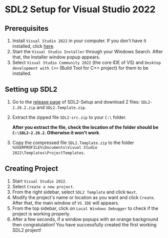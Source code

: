 # SDL2 Setup for Visual Studio 2022

## Prerequisites

1. Install `Visual Studio 2022` in your computer. If you don't have it installed, click [here](https://visualstudio.microsoft.com/vs).
2. Start the `Visual Studio Installer` through your Windows Search. After that, the Installer window popup appears.
3. Select `Visual Studio Community 2022` (the core IDE of VS) and `Desktop development with C++` (Build Tool for C++ project) for them to be installed.

## Setting up SDL2

1. Go to the [release page](https://github.com/GlowCheese/SDL2-VS-Setup/releases) of SDL2-Setup and download 2 files: `SDL2-2.26.2.zip` and `SDL2.Template.zip`.
2. Extract the zipped file `SDL2-src.zip` to your `C:\` folder.

   **After you extract the file, check the location of the folder should be `C:\SDL2-2.26.2`. Otherwise it won't work**.
   
3. Copy the compressed file `SDL2.Template.zip` to the folder `%USERPROFILE%\Documents\Visual Studio 2022\Templates\ProjectTemplates`.

## Creating Project

1. Start `Visual Studio 2022`.
2. Select `Create a new project`.
3. From the right sidebar, select `SDL2 Template` and click `Next`.
4. Modify the project's name or location as you want and click `Create`. After that, the main window of `VS IDE` will appears.
5. From the top sidebar, click on `Local Windows Debugger` to check if the project is working properly.
6. After a few seconds, if a window popups with an orange background then congratulation! You have successfully created the first working SDL2 project!
